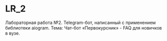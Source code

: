 # LR_2
Лабораторная работа №2.
Telegram-бот, написанный с применением библиотеки aiogram.
Тема: Чат-бот «Первокурсник» - FAQ для новичков в вузе.
